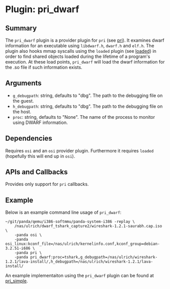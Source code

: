 Plugin: pri_dwarf
===========

Summary
-------

The `pri_dwarf` plugin is a provider plugin for `pri` (see [pri](pri/README.md)).  It examines dwarf information for an executable using `libdwarf.h`, `dwarf.h` and `elf.h`.  The plugin also hooks mmap syscalls using the `loaded` plugin (see [loaded](loaded/loaded.cpp)) in order to find shared objects loaded during the lifetime of a program's execution.  At these load points, `pri_dwarf` will load the dwarf information for the .so file if such information exists.

Arguments
---------

* `g_debugpath`: string, defaults to "dbg". The path to the debugging file on the guest.
* `h_debugpath`: string, defaults to "dbg". The path to the debugging file on the host.
* `proc`: string, defaults to "None". The name of the process to monitor using DWARF information.

Dependencies
------------

Requires `osi` and an `osi` provider plugin.  Furthermore it requires `loaded` (hopefully this will end up in `osi`).

APIs and Callbacks
------------------

Provides only support for `pri` callbacks.

Example
-------

Below is an example command line usage of `pri_dwarf`:

    ~/git/panda/qemu/i386-softmmu/panda-system-i386 -replay \
        /nas/ulrich/dwarf_tshark_capture2/wireshark-1.2.1-saurabh.cap.iso \
        -panda osi \
        -panda osi_linux:kconf_file=/nas/ulrich/kernelinfo.conf,kconf_group=debian-3.2.51-i686 \
        -panda pri \
        -panda pri_dwarf:proc=tshark,g_debugpath=/nas/ulrich/wireshark-1.2.1/lava-install/,h_debugpath=/nas/ulrich/wireshark-1.2.1/lava-install/

An example implementaiton using the `pri_dwarf` plugin can be found at [pri_simple](pri_simple/pri_simple.cpp).
